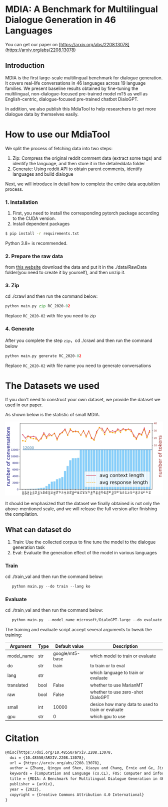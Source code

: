 #  MDIA: A Benchmark for Multilingual Dialogue Generation in 46 Languages

You can get our paper on [https://arxiv.org/abs/2208.13078](https://arxiv.org/abs/2208.13078)

## Introduction

MDIA is the first large-scale multilingual benchmark for dialogue generation. It covers real-life conversations in 46 languages across 19 language families. We present baseline results obtained by fine-tuning the multilingual, non-dialogue-focused pre-trained model mT5 as well as English-centric, dialogue-focused pre-trained chatbot DialoGPT. 

In addition, we also publish this MdiaTool to help researchers to get more dialogue data by themselves easily.

# How to use our MdiaTool

We split the process of fetching data into two steps:

1. Zip: Compress the original reddit comment data (extract some tags) and identify the language, and then store it in the detaileddata folder
2. Generate: Using reddit API to obtain parent comments, identify languages and build dialogue

Next, we will introduce in detail how to complete the entire data acquisition process.

### 1. Installation

1. First, you need to install the corresponding pytorch package according to the CUDA version.
2. Install dependent packages

```bash
$ pip install -r requirements.txt
```
Python 3.8+ is recommended.

### 2. Prepare the raw data

from  [this website](https://files.pushshift.io/reddit/comments/) download the data and put it in the ./data/RawData folder(you need to create it by yourself), and then unzip it.

### 3. Zip

cd ./crawl and then run the command below:
   ```python
   python main.py zip RC_2020-02
   ```
   Replace `RC_2020-02` with file you need to zip

### 4. Generate

After you complete the step `zip`，cd ./crawl and then run the command below
   ```python
   python main.py generate RC_2020-02
   ```
Replace `RC_2020-02` with file name you need to generate conversations



# The Datasets we used

If you don't need to construct your own dataset, we provide the dataset we used in our paper. 

As shown below is the statistic of small MDIA.

![comments_analysis](figures/comments_analysis.jpg)

It should be emphasized that the dataset we finally obtained is not only the above-mentioned scale, and we will release the full version after finishing the compilation.

## What can dataset do

1. Train: Use the collected corpus to fine tune the model to the dialogue generation task
2. Eval: Evaluate the generation effect of the model in various languages

### Train

cd ./train_val and then run the command below:
```python
   python main.py --do train --lang ko
```

### Evaluate

cd ./train_val and then run the command below:
```python
   python main.py  --model_name microsoft/DialoGPT-large --do evaluate --lang ko
```

The training and evaluate script accept several arguments to tweak the training:

| Argument   | Type | Default value   | Description                                       |
| ---------- | ---- | --------------- | ------------------------------------------------- |
| model_name | str  | google/mt5-base | which model to train or evaluate                  |
| do         | str  | train           | to train or to eval                               |
| lang       | str  |                 | which language to train or evaluate               |
| translated | bool | False           | whether to use MarianMT                           |
| raw        | bool | False           | whether to use zero-shot DialoGPT                 |
| small      | int  | 10000           | desice how many data to used to train or evaluate |
| gpu        | str  | 0               | which gpu to use                                  |

# Citation

```latex
@misc{https://doi.org/10.48550/arxiv.2208.13078,
  doi = {10.48550/ARXIV.2208.13078},
  url = {https://arxiv.org/abs/2208.13078},
  author = {Zhang, Qingyu and Shen, Xiaoyu and Chang, Ernie and Ge, Jidong and Chen, Pengke},
  keywords = {Computation and Language (cs.CL), FOS: Computer and information sciences, FOS: Computer and information sciences},
  title = {MDIA: A Benchmark for Multilingual Dialogue Generation in 46 Languages},
  publisher = {arXiv},
  year = {2022},
  copyright = {Creative Commons Attribution 4.0 International}
}
```

